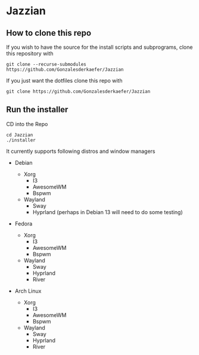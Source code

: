 # Jazzian

## How to clone this repo
If you wish to have the source for the install scripts and subprograms, clone this repository with 
```
git clone --recurse-submodules https://github.com/Gonzalesderkaefer/Jazzian
```



If you just want the dotfiles clone this repo with
```
git clone https://github.com/Gonzalesderkaefer/Jazzian
```


## Run the installer
CD into the Repo
```
cd Jazzian
./installer
```

It currently supports following distros and window managers

- Debian 
    - Xorg
        - I3
        - AwesomeWM
        - Bspwm
    - Wayland
        - Sway
        - Hyprland (perhaps in Debian 13 will need to do some testing)


- Fedora
    - Xorg
        - I3
        - AwesomeWM
        - Bspwm
    - Wayland
        - Sway
        - Hyprland
        - River

- Arch Linux
    - Xorg
        - I3
        - AwesomeWM
        - Bspwm
    - Wayland
        - Sway
        - Hyprland
        - River
